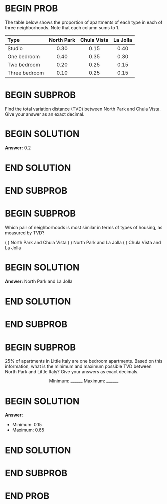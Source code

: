 # BEGIN PROB

The table below shows the proportion of apartments of each type in each of three neighborhoods. Note that each column sums to 1.

| **Type** | **North Park** | **Chula Vista** | **La Jolla** |
|:---------|:--------------:|:---------------:|:------------:|
| Studio   |     0.30       |      0.15       |     0.40     |
|One bedroom|    0.40       |      0.35       |     0.30     |
|Two bedroom|    0.20       |      0.25       |     0.15     |
|Three bedroom|  0.10       |      0.25       |     0.15     |

# BEGIN SUBPROB

Find the total variation distance (TVD) between North Park and Chula Vista. Give your answer as an exact decimal.

# BEGIN SOLUTION

**Answer:** $0.2$

# END SOLUTION

# END SUBPROB

# BEGIN SUBPROB

Which pair of neighborhoods is most similar in terms of types of housing, as measured by TVD? 

( ) North Park and Chula Vista
( ) North Park and La Jolla
( ) Chula Vista and La Jolla

# BEGIN SOLUTION

**Answer:** North Park and La Jolla

# END SOLUTION

# END SUBPROB

# BEGIN SUBPROB

25% of apartments in Little Italy are one bedroom apartments. Based on this information, what is the minimum and maximum possible TVD between North Park and Little Italy? Give your answers as exact decimals.

<center>Minimum: ______ Maximum: ______</center>

# BEGIN SOLUTION

**Answer:**

- Minimum: $0.15$
- Maximum: $0.65$

# END SOLUTION

# END SUBPROB

# END PROB